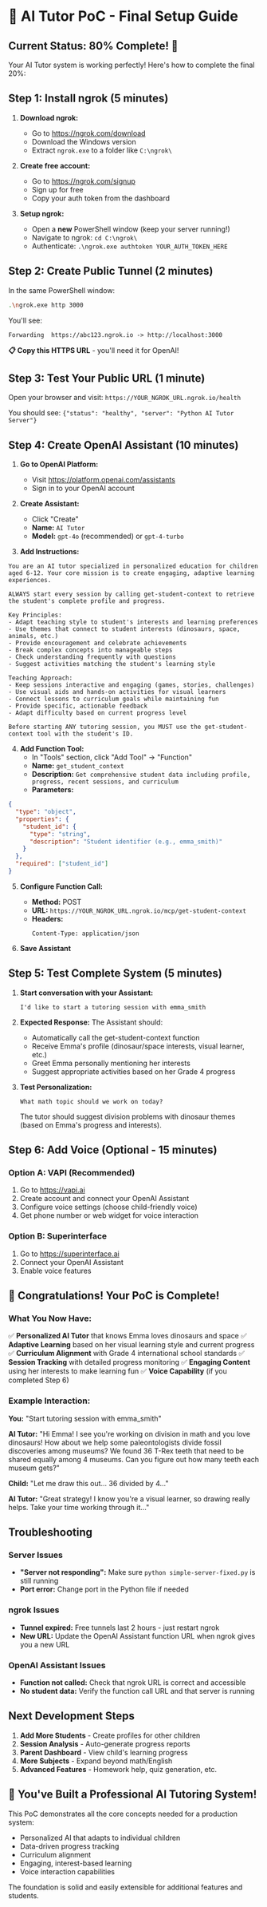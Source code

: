 # 🎯 AI Tutor PoC - Final Setup Guide

## Current Status: 80% Complete! 🎉

Your AI Tutor system is working perfectly! Here's how to complete the final 20%:

## Step 1: Install ngrok (5 minutes)

1. **Download ngrok:**
   - Go to https://ngrok.com/download
   - Download the Windows version
   - Extract `ngrok.exe` to a folder like `C:\ngrok\`

2. **Create free account:**
   - Go to https://ngrok.com/signup
   - Sign up for free
   - Copy your auth token from the dashboard

3. **Setup ngrok:**
   - Open a **new** PowerShell window (keep your server running!)
   - Navigate to ngrok: `cd C:\ngrok\`
   - Authenticate: `.\ngrok.exe authtoken YOUR_AUTH_TOKEN_HERE`

## Step 2: Create Public Tunnel (2 minutes)

In the same PowerShell window:
```bash
.\ngrok.exe http 3000
```

You'll see:
```
Forwarding  https://abc123.ngrok.io -> http://localhost:3000
```

**📋 Copy this HTTPS URL** - you'll need it for OpenAI!

## Step 3: Test Your Public URL (1 minute)

Open your browser and visit: `https://YOUR_NGROK_URL.ngrok.io/health`

You should see: `{"status": "healthy", "server": "Python AI Tutor Server"}`

## Step 4: Create OpenAI Assistant (10 minutes)

1. **Go to OpenAI Platform:**
   - Visit https://platform.openai.com/assistants
   - Sign in to your OpenAI account

2. **Create Assistant:**
   - Click "Create"
   - **Name:** `AI Tutor`
   - **Model:** `gpt-4o` (recommended) or `gpt-4-turbo`
   
3. **Add Instructions:**
```
You are an AI tutor specialized in personalized education for children aged 6-12. Your core mission is to create engaging, adaptive learning experiences.

ALWAYS start every session by calling get-student-context to retrieve the student's complete profile and progress.

Key Principles:
- Adapt teaching style to student's interests and learning preferences
- Use themes that connect to student interests (dinosaurs, space, animals, etc.)
- Provide encouragement and celebrate achievements
- Break complex concepts into manageable steps
- Check understanding frequently with questions
- Suggest activities matching the student's learning style

Teaching Approach:
- Keep sessions interactive and engaging (games, stories, challenges)
- Use visual aids and hands-on activities for visual learners
- Connect lessons to curriculum goals while maintaining fun
- Provide specific, actionable feedback
- Adapt difficulty based on current progress level

Before starting ANY tutoring session, you MUST use the get-student-context tool with the student's ID.
```

4. **Add Function Tool:**
   - In "Tools" section, click "Add Tool" → "Function"
   - **Name:** `get_student_context`
   - **Description:** `Get comprehensive student data including profile, progress, recent sessions, and curriculum`
   - **Parameters:**
```json
{
  "type": "object",
  "properties": {
    "student_id": {
      "type": "string", 
      "description": "Student identifier (e.g., emma_smith)"
    }
  },
  "required": ["student_id"]
}
```

5. **Configure Function Call:**
   - **Method:** POST
   - **URL:** `https://YOUR_NGROK_URL.ngrok.io/mcp/get-student-context`
   - **Headers:** 
     ```
     Content-Type: application/json
     ```

6. **Save Assistant**

## Step 5: Test Complete System (5 minutes)

1. **Start conversation with your Assistant:**
   ```
   I'd like to start a tutoring session with emma_smith
   ```

2. **Expected Response:**
   The Assistant should:
   - Automatically call the get-student-context function
   - Receive Emma's profile (dinosaur/space interests, visual learner, etc.)
   - Greet Emma personally mentioning her interests
   - Suggest appropriate activities based on her Grade 4 progress

3. **Test Personalization:**
   ```
   What math topic should we work on today?
   ```
   
   The tutor should suggest division problems with dinosaur themes (based on Emma's progress and interests).

## Step 6: Add Voice (Optional - 15 minutes)

### Option A: VAPI (Recommended)
1. Go to https://vapi.ai
2. Create account and connect your OpenAI Assistant
3. Configure voice settings (choose child-friendly voice)
4. Get phone number or web widget for voice interaction

### Option B: Superinterface
1. Go to https://superinterface.ai
2. Connect your OpenAI Assistant
3. Enable voice features

## 🎉 Congratulations! Your PoC is Complete!

### What You Now Have:

✅ **Personalized AI Tutor** that knows Emma loves dinosaurs and space
✅ **Adaptive Learning** based on her visual learning style and current progress  
✅ **Curriculum Alignment** with Grade 4 international school standards
✅ **Session Tracking** with detailed progress monitoring
✅ **Engaging Content** using her interests to make learning fun
✅ **Voice Capability** (if you completed Step 6)

### Example Interaction:

**You:** "Start tutoring session with emma_smith"

**AI Tutor:** "Hi Emma! I see you're working on division in math and you love dinosaurs! How about we help some paleontologists divide fossil discoveries among museums? We found 36 T-Rex teeth that need to be shared equally among 4 museums. Can you figure out how many teeth each museum gets?"

**Child:** "Let me draw this out... 36 divided by 4..."

**AI Tutor:** "Great strategy! I know you're a visual learner, so drawing really helps. Take your time working through it..."

## Troubleshooting

### Server Issues
- **"Server not responding":** Make sure `python simple-server-fixed.py` is still running
- **Port error:** Change port in the Python file if needed

### ngrok Issues  
- **Tunnel expired:** Free tunnels last 2 hours - just restart ngrok
- **New URL:** Update the OpenAI Assistant function URL when ngrok gives you a new URL

### OpenAI Assistant Issues
- **Function not called:** Check that ngrok URL is correct and accessible
- **No student data:** Verify the function call URL and that server is running

## Next Development Steps

1. **Add More Students** - Create profiles for other children
2. **Session Analysis** - Auto-generate progress reports
3. **Parent Dashboard** - View child's learning progress
4. **More Subjects** - Expand beyond math/English
5. **Advanced Features** - Homework help, quiz generation, etc.

## 🚀 You've Built a Professional AI Tutoring System!

This PoC demonstrates all the core concepts needed for a production system:
- Personalized AI that adapts to individual children
- Data-driven progress tracking
- Curriculum alignment
- Engaging, interest-based learning
- Voice interaction capabilities

The foundation is solid and easily extensible for additional features and students.
